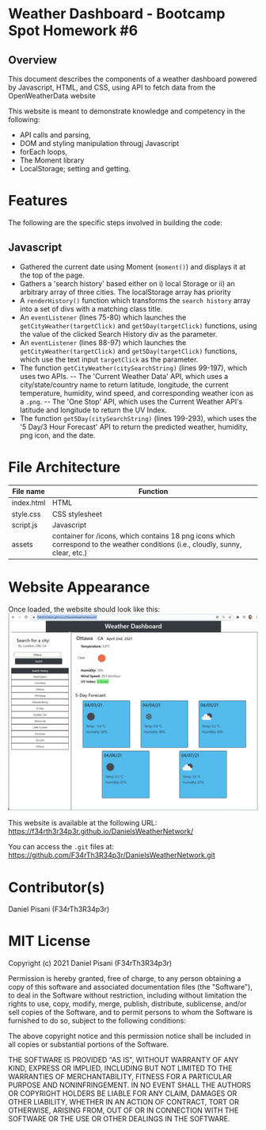 # Weather Dashboard - Bootcamp Spot Homework #6

## Overview

This document describes the components of a weather dashboard powered by Javascript, HTML, and CSS, using API to fetch data from the OpenWeatherData website

This website is meant to demonstrate knowledge and competency in the following:

- API calls and parsing,
- DOM and styling manipulation througj Javascript 
- forEach loops,
- The Moment library
- LocalStorage; setting and getting.

# Features
The following are the specific steps involved in building the code:

## Javascript

- Gathered the current date using Moment (`moment()`) and displays it at the top of the page.
- Gathers a 'search history' based either on i) local Storage or ii) an arbitrary array of three cities. The localStorage array has priority
- A `renderHistory()` function which transforms the `search history` array into a set of divs with a matching class title.
- An `eventListener` (lines 75-80) which launches the `getCityWeather(targetClick)` and `get5Day(targetClick)` functions, using the value of the clicked Search History div as the parameter.
- An `eventListener` (lines 88-97) which launches the `getCityWeather(targetClick)` and `get5Day(targetClick)` functions, which use the text input `targetClick` as the parameter.
- The function `getCityWeather(citySearchString)` (lines 99-197), which uses two APIs. 
-- The 'Current Weather Data' API, which uses a city/state/country name to return latitude, longitude, the current temperature, humidity, wind speed, and corresponding weather icon as a `.png`.
-- The 'One Stop' API, which uses the Current Weather API's latitude and longitude to return the UV Index.
- The function `get5Day(citySearchString)` (lines 199-293), which uses the '5 Day/3 Hour Forecast' API to return the predicted weather, humidity, png icon, and the date.

# File Architecture

File name | Function
------------ | -------------
index.html | HTML
style.css | CSS stylesheet
script.js| Javascript
assets | container for /icons, which contains 18 png icons which correspond to the weather conditions (i.e., cloudly, sunny, clear, etc.)


# Website Appearance 
Once loaded, the website should look like this:  
![Appearance Upon Deployment](Screenshot.jpg)

This website is available at the following URL:   
https://f34rth3r34p3r.github.io/DanielsWeatherNetwork/

You can access the `.git` files at:
https://github.com/F34rTh3R34p3r/DanielsWeatherNetwork.git


# Contributor(s)
Daniel Pisani (F34rTh3R34p3r)

# MIT License

Copyright (c) 2021 Daniel Pisani (F34rTh3R34p3r) 

Permission is hereby granted, free of charge, to any person obtaining a copy of this software and associated documentation files (the "Software"), to deal in the Software without restriction, including without limitation the rights to use, copy, modify, merge, publish, distribute, sublicense, and/or sell copies of the Software, and to permit persons to whom the Software is furnished to do so, subject to the following conditions:

The above copyright notice and this permission notice shall be included in all copies or substantial portions of the Software.

THE SOFTWARE IS PROVIDED "AS IS", WITHOUT WARRANTY OF ANY KIND, EXPRESS OR IMPLIED, INCLUDING BUT NOT LIMITED TO THE WARRANTIES OF MERCHANTABILITY, FITNESS FOR A PARTICULAR PURPOSE AND NONINFRINGEMENT. IN NO EVENT SHALL THE AUTHORS OR COPYRIGHT HOLDERS BE LIABLE FOR ANY CLAIM, DAMAGES OR OTHER LIABILITY, WHETHER IN AN ACTION OF CONTRACT, TORT OR OTHERWISE, ARISING FROM, OUT OF OR IN CONNECTION WITH THE SOFTWARE OR THE USE OR OTHER DEALINGS IN THE SOFTWARE.